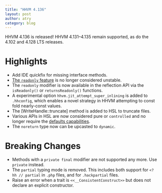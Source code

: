 ```yaml
---
title: "HHVM 4.136"
layout: post
author: atry
category: blog
---
```


HHVM 4.136 is released! HHVM 4.131&ndash;4.135 remain supported, as do the 4.102 and 4.128 LTS releases.

# Highlights

- Add IDE quickfix for missing interface methods.
- [The `readonly` feature](https://docs.hhvm.com/hack/readonly/introduction) is no longer considered unstable.
- The `readonly` modifier is now available in the reflection API via the `isReadonly()` or `returnsReadonly()` functions.
- A experimental option `hhvm.jit_attempt_super_inlining` is added to `.hhconfig`, which enables a novel strategy in HHVM attempting to const fold nearly-const values.
- The [WriteHandle::truncate] method is added to HSL to truncate files.
- Various APIs in HSL are now considered pure or `controlled` and no longer require the [defaults capabilities](https://docs.hhvm.com/hack/contexts-and-capabilities/introduction).
- The `noreturn` type now can be upcasted to `dynamic`.

# Breaking Changes

- Methods with a `private final` modifier are not supported any more. Use `private` instead.
- The `partial` typing mode is removed. This includes both support for `<?hh // partial` in `.php` files, and for `.hackpartial` files.
- Raise an error when a trait is `<<__ConsistentConstruct>>` but does not declare an explicit constructor.

